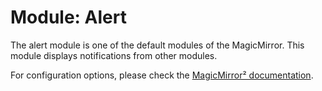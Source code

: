 # Module: Alert
The alert module is one of the default modules of the MagicMirror. This module displays notifications from other modules.

For configuration options, please check the [MagicMirror² documentation](https://docs.magicmirror.builders/modules/alert.html).

